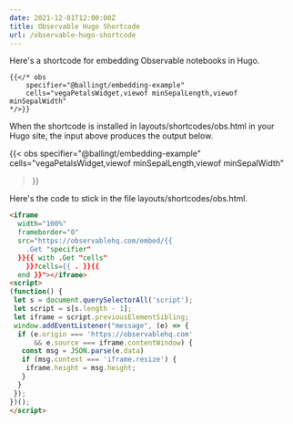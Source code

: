 ```yaml
---
date: 2021-12-01T12:00:00Z
title: Observable Hugo Shortcode
url: /observable-hugo-shortcode
---
```


Here's a shortcode for embedding Observable notebooks in Hugo.

```
{{</* obs
    specifier="@ballingt/embedding-example"
    cells="vegaPetalsWidget,viewof minSepalLength,viewof minSepalWidth"
*/>}}
```
When the shortcode is installed in layouts/shortcodes/obs.html in your Hugo site, the input above produces the output below.

{{< obs
    specifier="@ballingt/embedding-example"
    cells="vegaPetalsWidget,viewof minSepalLength,viewof minSepalWidth"
>}}

Here's the code to stick in the file layouts/shortcodes/obs.html.

```html
<iframe
  width="100%"
  frameborder="0"
  src="https://observablehq.com/embed/{{
    .Get "specifier"
  }}{{ with .Get "cells"
    }}?cells={{ . }}{{
  end }}"></iframe>
<script>
(function() {
 let s = document.querySelectorAll('script');
 let script = s[s.length - 1];
 let iframe = script.previousElementSibling;
 window.addEventListener("message", (e) => {
  if (e.origin === 'https://observablehq.com'
      && e.source === iframe.contentWindow) {
   const msg = JSON.parse(e.data)
   if (msg.context === 'iframe.resize') {
    iframe.height = msg.height;
   }
  }
 });
})();
</script>
```
